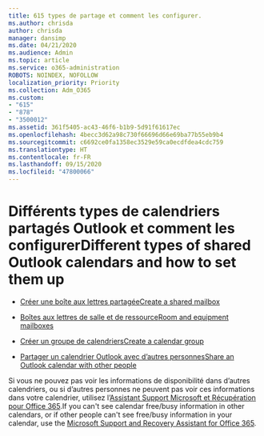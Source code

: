 ```yaml
---
title: 615 types de partage et comment les configurer.
ms.author: chrisda
author: chrisda
manager: dansimp
ms.date: 04/21/2020
ms.audience: Admin
ms.topic: article
ms.service: o365-administration
ROBOTS: NOINDEX, NOFOLLOW
localization_priority: Priority
ms.collection: Adm_O365
ms.custom:
- "615"
- "878"
- "3500012"
ms.assetid: 361f5405-ac43-46f6-b1b9-5d91f61617ec
ms.openlocfilehash: 4becc3d62a98c730f66696d66e69ba77b55eb9b4
ms.sourcegitcommit: c6692ce0fa1358ec3529e59ca0ecdfdea4cdc759
ms.translationtype: HT
ms.contentlocale: fr-FR
ms.lasthandoff: 09/15/2020
ms.locfileid: "47800066"
---
```

# <a name="different-types-of-shared-outlook-calendars-and-how-to-set-them-up"></a><span data-ttu-id="797e3-102">Différents types de calendriers partagés Outlook et comment les configurer</span><span class="sxs-lookup"><span data-stu-id="797e3-102">Different types of shared Outlook calendars and how to set them up</span></span>

- [<span data-ttu-id="797e3-103">Créer une boîte aux lettres partagée</span><span class="sxs-lookup"><span data-stu-id="797e3-103">Create a shared mailbox</span></span>](https://docs.microsoft.com/microsoft-365/admin/email/create-a-shared-mailbox)

- [<span data-ttu-id="797e3-104">Boîtes aux lettres de salle et de ressource</span><span class="sxs-lookup"><span data-stu-id="797e3-104">Room and equipment mailboxes</span></span>](https://docs.microsoft.com/microsoft-365/admin/manage/room-and-equipment-mailboxes)

- [<span data-ttu-id="797e3-105">Créer un groupe de calendriers</span><span class="sxs-lookup"><span data-stu-id="797e3-105">Create a calendar group</span></span>](https://support.office.com/article/8385667b-d758-4489-a53f-f542dd01e6ff)

- [<span data-ttu-id="797e3-106">Partager un calendrier Outlook avec d’autres personnes</span><span class="sxs-lookup"><span data-stu-id="797e3-106">Share an Outlook calendar with other people</span></span>](https://support.office.com/article/353ed2c1-3ec5-449d-8c73-6931a0adab88)

<span data-ttu-id="797e3-107">Si vous ne pouvez pas voir les informations de disponibilité dans d’autres calendriers, ou si d’autres personnes ne peuvent pas voir ces informations dans votre calendrier, utilisez l’[Assistant Support Microsoft et Récupération pour Office 365](https://diagnostics.office.com/).</span><span class="sxs-lookup"><span data-stu-id="797e3-107">If you can't see calendar free/busy information in other calendars, or if other people can't see free/busy information in your calendar, use the [Microsoft Support and Recovery Assistant for Office 365](https://diagnostics.office.com/).</span></span>
